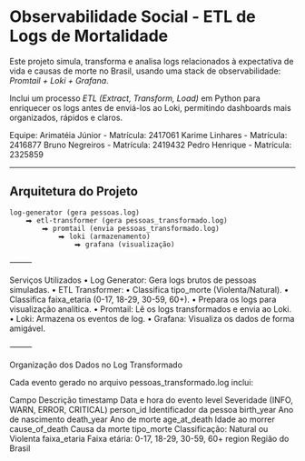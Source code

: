 # Observabilidade Social - ETL de Logs de Mortalidade

Este projeto simula, transforma e analisa logs relacionados à expectativa de vida e causas de morte no Brasil, usando uma stack de observabilidade: _Promtail + Loki + Grafana_.

Inclui um processo _ETL (Extract, Transform, Load)_ em Python para enriquecer os logs antes de enviá-los ao Loki, permitindo dashboards mais organizados, rápidos e claros.

Equipe:
Arimatéia Júnior - Matrícula: 2417061
Karime Linhares - Matrícula: 2416877
Bruno Negreiros - Matrícula: 2419432
Pedro Henrique - Matrícula: 2325859

---

## Arquitetura do Projeto

```plaintext
log-generator (gera pessoas.log)
    ⮕ etl-transformer (gera pessoas_transformado.log)
        ⮕ promtail (envia pessoas_transformado.log)
            ⮕ loki (armazenamento)
                ⮕ grafana (visualização)
```

⸻

Serviços Utilizados
• Log Generator: Gera logs brutos de pessoas simuladas.
• ETL Transformer:
• Classifica tipo_morte (Violenta/Natural).
• Classifica faixa_etaria (0-17, 18-29, 30-59, 60+).
• Prepara os logs para visualização analítica.
• Promtail: Lê os logs transformados e envia ao Loki.
• Loki: Armazena os eventos de log.
• Grafana: Visualiza os dados de forma amigável.

⸻

Organização dos Dados no Log Transformado

Cada evento gerado no arquivo pessoas_transformado.log inclui:

Campo
Descrição
timestamp
Data e hora do evento
level
Severidade (INFO, WARN, ERROR, CRITICAL)
person_id
Identificador da pessoa
birth_year
Ano de nascimento
death_year
Ano de morte
age_at_death
Idade ao morrer
cause_of_death
Causa da morte
tipo_morte
Classificação: Natural ou Violenta
faixa_etaria
Faixa etária: 0-17, 18-29, 30-59, 60+
region
Região do Brasil
